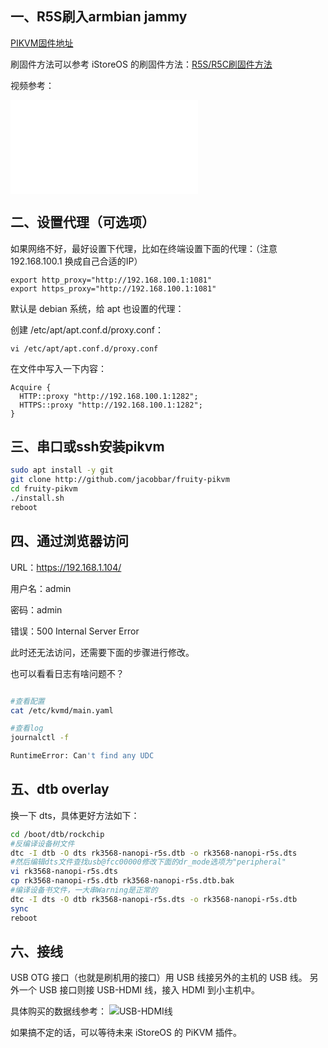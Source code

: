 ## 一、R5S刷入armbian jammy

[PIKVM固件地址](https://kr.mirrors.naho.moe/armbian/dl/nanopi-r5s/archive/Armbian_23.8.2_Nanopi-r5s_jammy_edge_6.5.3_xfce_desktop.img.xz)

刷固件方法可以参考 iStoreOS 的刷固件方法：[R5S/R5C刷固件方法](/zh/guide/istoreos/install_r5s.html)

视频参考：
<iframe src="//player.bilibili.com/player.html?aid=962862835&bvid=BV1HH4y1z78w&cid=1316120007&p=1" scrolling="no" border="0" frameborder="no" framespacing="0" allowfullscreen="true"> </iframe>

## 二、设置代理（可选项）

如果网络不好，最好设置下代理，比如在终端设置下面的代理：（注意 192.168.100.1 换成自己合适的IP）

```
export http_proxy="http://192.168.100.1:1081"
export https_proxy="http://192.168.100.1:1081"
```

默认是 debian 系统，给 apt 也设置的代理：

创建 /etc/apt/apt.conf.d/proxy.conf：
```
vi /etc/apt/apt.conf.d/proxy.conf
```

在文件中写入一下内容：
```
Acquire {
  HTTP::proxy "http://192.168.100.1:1282";
  HTTPS::proxy "http://192.168.100.1:1282";
}
```

## 三、串口或ssh安装pikvm

```sh
sudo apt install -y git
git clone http://github.com/jacobbar/fruity-pikvm
cd fruity-pikvm
./install.sh
reboot
```

## 四、通过浏览器访问

URL：https://192.168.1.104/

用户名：admin

密码：admin

错误：500 Internal Server Error

此时还无法访问，还需要下面的步骤进行修改。

也可以看看日志有啥问题不？
```sh

#查看配置
cat /etc/kvmd/main.yaml

#查看log
journalctl -f

```

```sh
RuntimeError: Can't find any UDC
```

## 五、dtb overlay

换一下 dts，具体更好方法如下：

```sh
cd /boot/dtb/rockchip
#反编译设备树文件
dtc -I dtb -O dts rk3568-nanopi-r5s.dtb -o rk3568-nanopi-r5s.dts
#然后编辑dts文件查找usb@fcc00000修改下面的dr_mode选项为"peripheral"
vi rk3568-nanopi-r5s.dts
cp rk3568-nanopi-r5s.dtb rk3568-nanopi-r5s.dtb.bak
#编译设备书文件，一大串Warning是正常的
dtc -I dts -O dtb rk3568-nanopi-r5s.dts -o rk3568-nanopi-r5s.dtb
sync
reboot
```
## 六、接线

USB OTG 接口（也就是刷机用的接口）用 USB 线接另外的主机的 USB 线。
另外一个 USB 接口则接 USB-HDMI 线，接入 HDMI 到小主机中。

具体购买的数据线参考：
![USB-HDMI线]((/zh/guide/istoreos/image/usb-hdmi.jpg))


如果搞不定的话，可以等待未来 iStoreOS 的 PiKVM 插件。